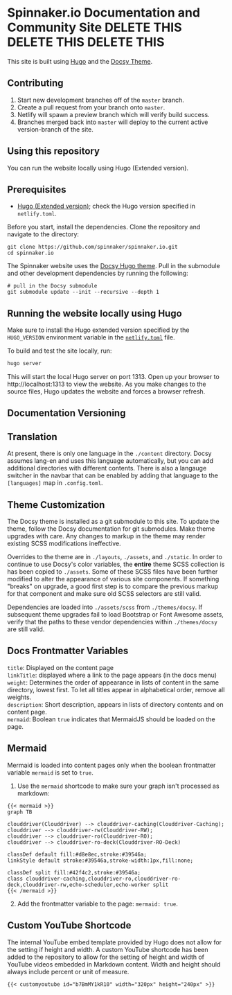 # Spinnaker.io Documentation and Community Site   DELETE THIS DELETE THIS DELETE THIS

This site is built using [Hugo](https://gohugo.io) and the [Docsy Theme](https://www.docsy.dev/).

## Contributing

1. Start new development branches off of the `master` branch.
2. Create a pull request from your branch onto `master`.
3. Netlify will spawn a preview branch which will verify build success.
4. Branches merged back into `master` will deploy to the current active version-branch of the site.

## Using this repository

You can run the website locally using Hugo (Extended version).

## Prerequisites

- [Hugo (Extended version)](https://gohugo.io/); check the Hugo version specified in `netlify.toml`.

Before you start, install the dependencies. Clone the repository and navigate to the directory:

```
git clone https://github.com/spinnaker/spinnaker.io.git
cd spinnaker.io
```

The Spinnaker website uses the [Docsy Hugo theme](https://github.com/google/docsy#readme). Pull in the submodule and other development dependencies by running the following:

```
# pull in the Docsy submodule
git submodule update --init --recursive --depth 1
```

## Running the website locally using Hugo

Make sure to install the Hugo extended version specified by the `HUGO_VERSION` environment variable in the [`netlify.toml`](netlify.toml#L10) file.

To build and test the site locally, run:

```bash
hugo server
```

This will start the local Hugo server on port 1313. Open up your browser to http://localhost:1313 to view the website. As you make changes to the source files, Hugo updates the website and forces a browser refresh.

## Documentation Versioning

## Translation

At present, there is only one language in the `./content` directory. Docsy assumes lang-en and uses this language automatically, but you can add additional directories with different contents. There is also a langauge switcher in the navbar that can be enabled by adding that language to the `[languages]` map in `.config.toml`.

## Theme Customization

The Docsy theme is installed as a git submodule to this site. To update the theme, follow the Docsy documentation for git submodules. Make theme upgrades with care. Any changes to markup in the theme may render existing SCSS modifications ineffective.

Overrides to the theme are in `./layouts`, `./assets`, and `./static`. In order to continue to use Docsy's color variables, the **entire** theme SCSS collection is has been copied to `./assets`. Some of these SCSS files have been further modified to alter the appearance of various site components. If something "breaks" on upgrade, a good first step is to compare the previous markup for that component and make sure old SCSS selectors are still valid.

Dependencies are loaded into `./assets/scss` from `./themes/docsy`. If subsequent theme upgrades fail to load Bootstrap or Font Awesome assets, verify that the paths to these vendor dependencies within `./themes/docsy` are still valid.

## Docs Frontmatter Variables

`title`: Displayed on the content page  
`linkTitle`: displayed where a link to the page appears (in the docs menu)  
`weight`: Determines the order of appearance in lists of content in the same directory, lowest first. To let all titles appear in alphabetical order, remove all weights.  
`description`: Short description, appears in lists of directory contents and on content page.  
`mermaid`: Boolean `true` indicates that MermaidJS should be loaded on the page.

## Mermaid

Mermaid is loaded into content pages only when the boolean frontmatter variable `mermaid` is set to `true`.

1. Use the `mermaid` shortcode to make sure your graph isn't processed as markdown:

```
{{< mermaid >}}
graph TB

clouddriver(Clouddriver) --> clouddriver-caching(Clouddriver-Caching);
clouddriver --> clouddriver-rw(Clouddriver-RW);
clouddriver --> clouddriver-ro(Clouddriver-RO);
clouddriver --> clouddriver-ro-deck(Clouddriver-RO-Deck)

classDef default fill:#d8e8ec,stroke:#39546a;
linkStyle default stroke:#39546a,stroke-width:1px,fill:none;

classDef split fill:#42f4c2,stroke:#39546a;
class clouddriver-caching,clouddriver-ro,clouddriver-ro-deck,clouddriver-rw,echo-scheduler,echo-worker split
{{< /mermaid >}}
```

2. Add the frontmatter variable to the page: `mermaid: true`.

## Custom YouTube Shortcode

The internal YouTube embed template provided by Hugo does not allow for the setting if height and width. A custom YouTube shortcode has been added to the repository to allow for the setting of height and width of YouTube videos embedded in Markdown content. Width and height should always include percent or unit of measure.

```
{{< customyoutube id="b7BmMY1kR10" width="320px" height="240px" >}}
```
